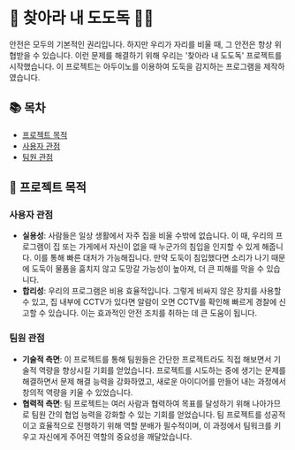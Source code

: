 # 🚨 찾아라 내 도도독 🕵️‍♂️

안전은 모두의 기본적인 권리입니다. 하지만 우리가 자리를 비울 때, 그 안전은 항상 위협받을 수 있습니다. 이런 문제를 해결하기 위해 우리는 '찾아라 내 도도독' 프로젝트를 시작했습니다. 이 프로젝트는 아두이노를 이용하여 도둑을 감지하는 프로그램을 제작하였습니다.

## 📚 목차

- [프로젝트 목적](#프로젝트-목적)
- [사용자 관점](#사용자-관점)
- [팀원 관점](#팀원-관점)

## 🎯 프로젝트 목적

### 사용자 관점

- **실용성**: 사람들은 일상 생활에서 자주 집을 비울 수밖에 없습니다. 이 때, 우리의 프로그램이 집 또는 가게에서 자신이 없을 때 누군가의 침입을 인지할 수 있게 해줍니다. 이를 통해 빠른 대처가 가능해집니다. 만약 도둑이 침입했다면 소리가 나기 때문에 도둑이 물품을 훔치지 않고 도망갈 가능성이 높아져, 더 큰 피해를 막을 수 있습니다.
- **합리성**: 우리의 프로그램은 비용 효율적입니다. 그렇게 비싸지 않은 장치를 사용할 수 있고, 집 내부에 CCTV가 있다면 알람이 오면 CCTV를 확인해 빠르게 경찰에 신고할 수 있습니다. 이는 효과적인 안전 조치를 취하는 데 큰 도움이 됩니다.

### 팀원 관점

- **기술적 측면**: 이 프로젝트를 통해 팀원들은 간단한 프로젝트라도 직접 해보면서 기술적 역량을 향상시킬 기회를 얻었습니다. 프로젝트를 시도하는 중에 생기는 문제를 해결하면서 문제 해결 능력을 강화하였고, 새로운 아이디어를 만들어 내는 과정에서 창의적 역량을 키울 수 있었습니다.
- **협력적 측면**: 팀 프로젝트는 여러 사람과 협력하여 목표를 달성하기 위해 나아가므로 팀원 간의 협업 능력을 강화할 수 있는 기회를 얻었습니다. 팀 프로젝트를 성공적이고 효율적으로 진행하기 위해 역할 분배가 필수적이며, 이 과정에서 팀워크를 키우고 자신에게 주어진 역할의 중요성을 깨달았습니다.

